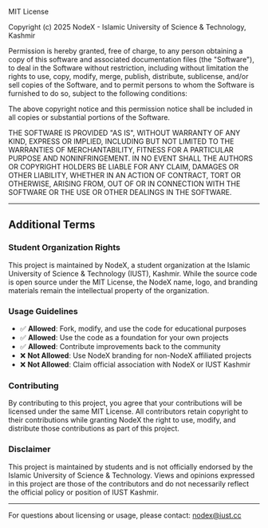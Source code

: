 MIT License

Copyright (c) 2025 NodeX - Islamic University of Science & Technology, Kashmir

Permission is hereby granted, free of charge, to any person obtaining a copy
of this software and associated documentation files (the "Software"), to deal
in the Software without restriction, including without limitation the rights
to use, copy, modify, merge, publish, distribute, sublicense, and/or sell
copies of the Software, and to permit persons to whom the Software is
furnished to do so, subject to the following conditions:

The above copyright notice and this permission notice shall be included in all
copies or substantial portions of the Software.

THE SOFTWARE IS PROVIDED "AS IS", WITHOUT WARRANTY OF ANY KIND, EXPRESS OR
IMPLIED, INCLUDING BUT NOT LIMITED TO THE WARRANTIES OF MERCHANTABILITY,
FITNESS FOR A PARTICULAR PURPOSE AND NONINFRINGEMENT. IN NO EVENT SHALL THE
AUTHORS OR COPYRIGHT HOLDERS BE LIABLE FOR ANY CLAIM, DAMAGES OR OTHER
LIABILITY, WHETHER IN AN ACTION OF CONTRACT, TORT OR OTHERWISE, ARISING FROM,
OUT OF OR IN CONNECTION WITH THE SOFTWARE OR THE USE OR OTHER DEALINGS IN THE
SOFTWARE.

---

## Additional Terms

### Student Organization Rights

This project is maintained by NodeX, a student organization at the Islamic
University of Science & Technology (IUST), Kashmir. While the source code is
open source under the MIT License, the NodeX name, logo, and branding materials
remain the intellectual property of the organization.

### Usage Guidelines

- ✅ **Allowed**: Fork, modify, and use the code for educational purposes
- ✅ **Allowed**: Use the code as a foundation for your own projects
- ✅ **Allowed**: Contribute improvements back to the community
- ❌ **Not Allowed**: Use NodeX branding for non-NodeX affiliated projects
- ❌ **Not Allowed**: Claim official association with NodeX or IUST Kashmir

### Contributing

By contributing to this project, you agree that your contributions will be
licensed under the same MIT License. All contributors retain copyright to
their contributions while granting NodeX the right to use, modify, and
distribute those contributions as part of this project.

### Disclaimer

This project is maintained by students and is not officially endorsed by
the Islamic University of Science & Technology. Views and opinions expressed
in this project are those of the contributors and do not necessarily reflect
the official policy or position of IUST Kashmir.

---

For questions about licensing or usage, please contact: nodex@iust.cc
